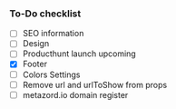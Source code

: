 ### To-Do checklist

- [ ] SEO information
- [ ] Design
- [ ] Producthunt launch upcoming
- [x] Footer
- [ ] Colors Settings
- [ ] Remove url and urlToShow from props
- [ ] metazord.io domain register